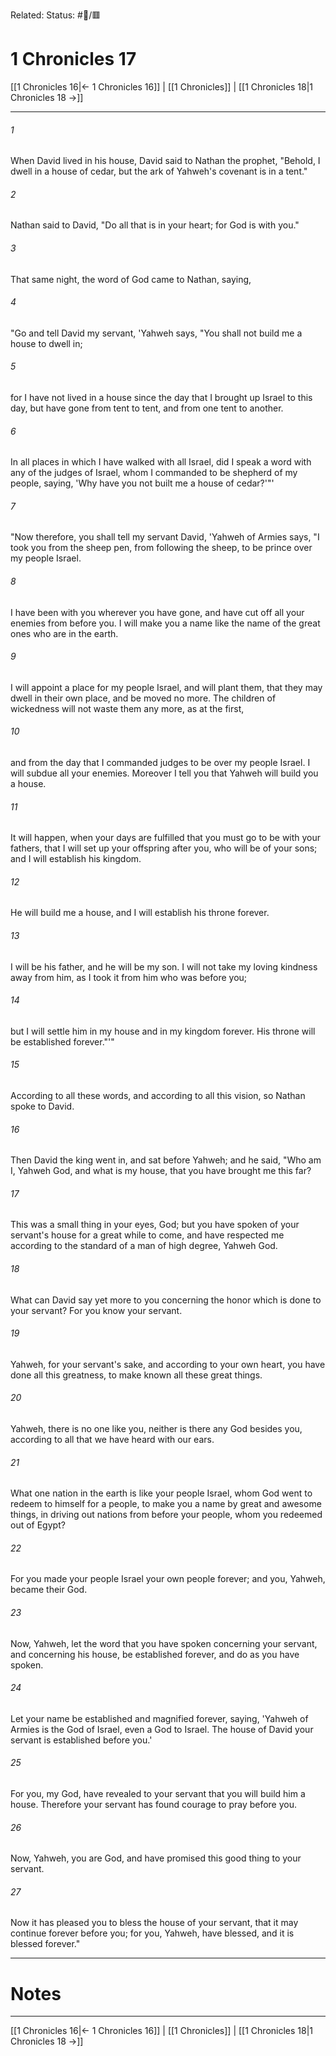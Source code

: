 Related:
Status: #📖/🟥
# 1 Chronicles 17

[[1 Chronicles 16|← 1 Chronicles 16]] | [[1 Chronicles]] | [[1 Chronicles 18|1 Chronicles 18 →]]
***



###### 1 
When David lived in his house, David said to Nathan the prophet, "Behold, I dwell in a house of cedar, but the ark of Yahweh's covenant is in a tent." 

###### 2 
Nathan said to David, "Do all that is in your heart; for God is with you." 

###### 3 
That same night, the word of God came to Nathan, saying, 

###### 4 
"Go and tell David my servant, 'Yahweh says, "You shall not build me a house to dwell in; 

###### 5 
for I have not lived in a house since the day that I brought up Israel to this day, but have gone from tent to tent, and from one tent to another. 

###### 6 
In all places in which I have walked with all Israel, did I speak a word with any of the judges of Israel, whom I commanded to be shepherd of my people, saying, 'Why have you not built me a house of cedar?'"' 

###### 7 
"Now therefore, you shall tell my servant David, 'Yahweh of Armies says, "I took you from the sheep pen, from following the sheep, to be prince over my people Israel. 

###### 8 
I have been with you wherever you have gone, and have cut off all your enemies from before you. I will make you a name like the name of the great ones who are in the earth. 

###### 9 
I will appoint a place for my people Israel, and will plant them, that they may dwell in their own place, and be moved no more. The children of wickedness will not waste them any more, as at the first, 

###### 10 
and from the day that I commanded judges to be over my people Israel. I will subdue all your enemies. Moreover I tell you that Yahweh will build you a house. 

###### 11 
It will happen, when your days are fulfilled that you must go to be with your fathers, that I will set up your offspring after you, who will be of your sons; and I will establish his kingdom. 

###### 12 
He will build me a house, and I will establish his throne forever. 

###### 13 
I will be his father, and he will be my son. I will not take my loving kindness away from him, as I took it from him who was before you; 

###### 14 
but I will settle him in my house and in my kingdom forever. His throne will be established forever."'" 

###### 15 
According to all these words, and according to all this vision, so Nathan spoke to David. 

###### 16 
Then David the king went in, and sat before Yahweh; and he said, "Who am I, Yahweh God, and what is my house, that you have brought me this far? 

###### 17 
This was a small thing in your eyes, God; but you have spoken of your servant's house for a great while to come, and have respected me according to the standard of a man of high degree, Yahweh God. 

###### 18 
What can David say yet more to you concerning the honor which is done to your servant? For you know your servant. 

###### 19 
Yahweh, for your servant's sake, and according to your own heart, you have done all this greatness, to make known all these great things. 

###### 20 
Yahweh, there is no one like you, neither is there any God besides you, according to all that we have heard with our ears. 

###### 21 
What one nation in the earth is like your people Israel, whom God went to redeem to himself for a people, to make you a name by great and awesome things, in driving out nations from before your people, whom you redeemed out of Egypt? 

###### 22 
For you made your people Israel your own people forever; and you, Yahweh, became their God. 

###### 23 
Now, Yahweh, let the word that you have spoken concerning your servant, and concerning his house, be established forever, and do as you have spoken. 

###### 24 
Let your name be established and magnified forever, saying, 'Yahweh of Armies is the God of Israel, even a God to Israel. The house of David your servant is established before you.' 

###### 25 
For you, my God, have revealed to your servant that you will build him a house. Therefore your servant has found courage to pray before you. 

###### 26 
Now, Yahweh, you are God, and have promised this good thing to your servant. 

###### 27 
Now it has pleased you to bless the house of your servant, that it may continue forever before you; for you, Yahweh, have blessed, and it is blessed forever."

---
# Notes


***
[[1 Chronicles 16|← 1 Chronicles 16]] | [[1 Chronicles]] | [[1 Chronicles 18|1 Chronicles 18 →]]
